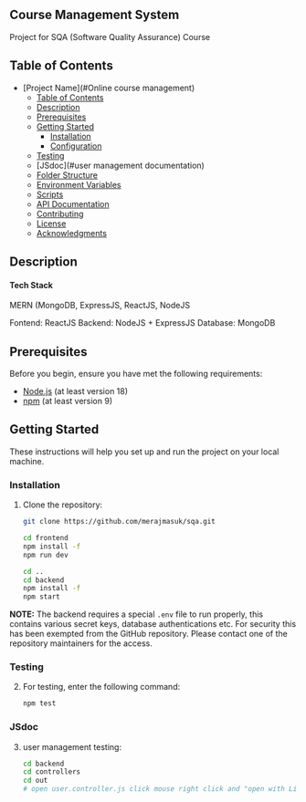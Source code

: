 ## Course Management System

Project for SQA (Software Quality Assurance) Course

## Table of Contents

- [Project Name](#Online course management)
  - [Table of Contents](#table-of-contents)
  - [Description](#description)
  - [Prerequisites](#prerequisites)
  - [Getting Started](#getting-started)
    - [Installation](#installation)
    - [Configuration](#configuration)
  - [Testing](#testing)
  - [JSdoc](#user management documentation)
  - [Folder Structure](#folder-structure)
  - [Environment Variables](#environment-variables)
  - [Scripts](#scripts)
  - [API Documentation](#api-documentation)
  - [Contributing](#contributing)
  - [License](#license)
  - [Acknowledgments](#acknowledgments)

## Description
#### Tech Stack

MERN (MongoDB, ExpressJS, ReactJS, NodeJS

Fontend: ReactJS
Backend: NodeJS + ExpressJS
Database: MongoDB

## Prerequisites

Before you begin, ensure you have met the following requirements:

- [Node.js](https://nodejs.org/) (at least version 18)
- [npm](https://www.npmjs.com/) (at least version 9)

## Getting Started

These instructions will help you set up and run the project on your local machine.

### Installation

1. Clone the repository:

   ```bash
   git clone https://github.com/merajmasuk/sqa.git

   cd frontend
   npm install -f
   npm run dev

   cd ..
   cd backend
   npm install -f
   npm start
   ```

**NOTE:** The backend requires a special `.env` file to run properly, this contains various secret keys, database authentications etc. For security this has been exempted from the GitHub repository. Please contact one of the repository maintainers for the access.

### Testing

2. For testing, enter the following command:

   ```bash
   npm test
   ```

### JSdoc

3. user management testing:

   ```bash
   cd backend
   cd controllers
   cd out
   # open user.controller.js click mouse right click and "open with Live server" button.
   ```

